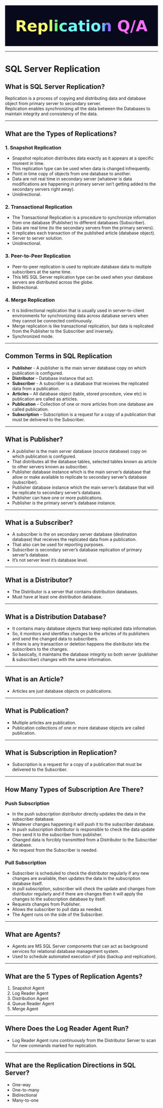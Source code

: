 

<p align="center">
  <img src="https://github.com/DBA-MdAnasMiah/Database-Administration-SQL/blob/main/Replications/assets/replication_gif.gif?raw=true" alt="Replication Q/A" />
</p>


---

# SQL Server Replication

## What is SQL Server Replication?
Replication is a process of copying and distributing data and database object from primary server to secondary server.  
Replication enables synchronizing all the data between the Databases to maintain integrity and consistency of the data.

---

## What are the Types of Replications?

### 1. Snapshot Replication
- Snapshot replication distributes data exactly as it appears at a specific moment in time.
- This replication type can be used when data is changed infrequently.
- Point in time copy of objects from one database to another.
- Data are not real time in secondary server (whatever is data modifications are happening in primary server isn’t getting added to the secondary servers right away).
- Unidirectional.

### 2. Transactional Replication
- The Transactional Replication is a procedure to synchronize information from one database (Publisher) to different databases (Subscriber).
- Data are real time (to the secondary servers from the primary servers).
- It replicates each transaction of the published article (database object).
- Server to server solution.
- Unidirectional.

### 3. Peer-to-Peer Replication
- Peer-to-peer replication is used to replicate database data to multiple subscribers at the same time.
- This MS SQL Server replication type can be used when your database servers are distributed across the globe.
- Bidirectional.

### 4. Merge Replication
- It is bidirectional replication that is usually used in server-to-client environments for synchronizing data across database servers when they cannot be connected continuously.
- Merge replication is like transactional replication, but data is replicated from the Publisher to the Subscriber and inversely.
- Synchronized mode.

---

## Common Terms in SQL Replication

- **Publisher** - A publisher is the main server database copy on which publication is configured.
- **Distributor** – Database instance that act.
- **Subscriber** - A subscriber is a database that receives the replicated data from a publication.
- **Articles** – All database object (table, stored procedure, view etc) in publication are called as articles.
- **Publication** – Collection of one or more articles from one database are called publication.
- **Subscription** – Subscription is a request for a copy of a publication that must be delivered to the Subscriber.

---

## What is Publisher?
- A publisher is the main server database (source database) copy on which publication is configured.
- That distributes all the database tables, selected tables known as article to other servers known as subscriber.
- Publisher database instance which is the main server’s database that allow or make available to replicate to secondary server’s database (subscriber).
- Publisher database instance which the main server’s database that will be replicate to secondary server’s database.
- Publisher can have one or more publications.
- Publisher is the primary server’s database instance.

---

## What is a Subscriber?
- A subscriber is the on secondary server database (destination database) that receives the replicated data from a publication.
- That also can be used for reporting purposes.
- Subscriber is secondary server’s database replication of primary server’s database.
- It’s not server level it’s database level.

---

## What is a Distributor?
- The Distributor is a server that contains distribution databases.
- Must have at least one distribution database.

---

## What is a Distribution Database?
- It contains many database objects that keep replicated data information.
- So, it monitors and identifies changes to the articles of its publishers and send the changed data to subscribers.
- If there is any transaction or deletion happens the distributor lets the subscribers to the changes.
- So basically, it maintains the database integrity so both server (publisher & subscriber) changes with the same information.

---

## What is an Article?
- Articles are just database objects on publications.

---

## What is Publication?
- Multiple articles are publication.
- Publication collections of one or more database objects are called publication.

---

## What is Subscription in Replication?
- Subscription is a request for a copy of a publication that must be delivered to the Subscriber.

---

## How Many Types of Subscription Are There?

### Push Subscription
- In the push subscription distributor directly updates the data in the subscriber database.
- Whatever changes happening it will push it to the subscriber database.
- In push subscription distributor is responsible to check the data update then send it to the subscriber from publisher.
- Changed data is forcibly transmitted from a Distributor to the Subscriber database.
- No request from the Subscriber is needed.

### Pull Subscription
- Subscriber is scheduled to check the distributor regularly if any new changes are available, then updates the data in the subscription database itself.
- In pull subscription, subscriber will check the update and changes from distributor regularly and if there are changes then it will apply the changes to the subscription database by itself.
- Requests changes from Publisher.
- Allows the subscriber to pull data as needed.
- The Agent runs on the side of the Subscriber.

---

## What are Agents?
- Agents are MS SQL Server components that can act as background services for relational database management system.
- Used to schedule automated execution of jobs (backup and replication).

---

## What are the 5 Types of Replication Agents?
1. Snapshot Agent  
2. Log Reader Agent  
3. Distribution Agent  
4. Queue Reader Agent  
5. Merge Agent

---

## Where Does the Log Reader Agent Run?
- Log Reader Agent runs continuously from the Distributor Server to scan for new commands marked for replication.

---

## What are the Replication Directions in SQL Server?
- One-way  
- One-to-many  
- Bidirectional  
- Many-to-one
